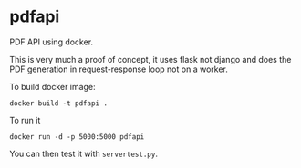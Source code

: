pdfapi
======

PDF API using docker.

This is very much a proof of concept, it uses flask not django and does the PDF generation in request-response
loop not on a worker.

To build docker image:

    docker build -t pdfapi .

To run it

    docker run -d -p 5000:5000 pdfapi

You can then test it with `servertest.py`.
